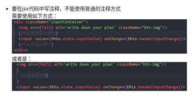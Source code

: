 + 要在jsx代码中写注释，不能使用普通的注释方式  
需要使用如下方式：  
![注释的例子](https://github.com/Jerry1562/Study-Note-For-React/blob/master/img/mark.JPG)
或者是：  
![注释例子](https://github.com/Jerry1562/Study-Note-For-React/blob/master/img/%E6%B3%A8%E9%87%8A2.JPG)
